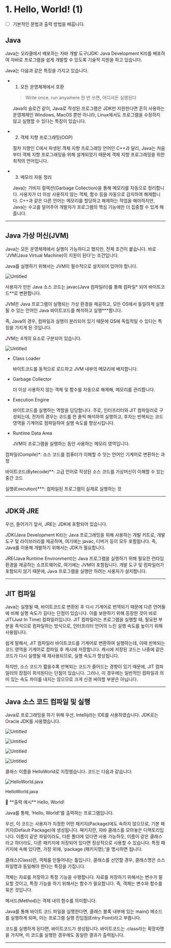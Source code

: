 # 1. Hello, World! (1)

- [ ]  기본적인 문법과 출력 방법을 배웁니다.

## Java

Java는 오라클에서 배포하는 자바 개발 도구(JDK: Java Development Kit)를 배포하여 자바로 프로그램을 쉽게 개발할 수 있도록 기술적 지원을 하고 있습니다. 

Java는 다음과 같은 특징을 가지고 있습니다.

- 1. 모든 운영체제에서 호환
    
    > Write once, run anywhere
    한 번 쓰면, 어디서든 실행된다
    > 
    
    Java의 슬로건 같이, Java로 작성된 프로그램은 JDK만 지원한다면 흔히 사용하는 운영체제인 Windows, MacOS 뿐만 아니라, Linux에서도 프로그램을 수정하지 않고 실행할 수 있다는 특징이 있습니다. 
    
- 2. 객체 지향 프로그래밍(OOP)
    
    절차 지향인 C에서 파생된 객체 지향 프로그래밍 언어인 C++과 달리, Java는 처음부터 객체 지향 프로그래밍을 위해 설계되었기 때문에 객체 지향 프로그래밍을 위한 최적의 언어입니다.
    
- 3. 메모리 자동 정리
    
    Java는 가비지 컬렉션(Garbage Collection)을 통해 메모리를 자동으로 정리합니다. 사용자가 더 이상 사용하지 않는 객체, 함수 등을 자동으로 감지하여 해제합니다. C++과 같은 다른 언어는 메모리를 할당하고 해제하는 작업을 해야하지만, Java는 수고를 덜어주어 개발자가 프로그램의 핵심 기능에만 더 집중할 수 있게 해줍니다.
    

---

## Java 가상 머신(JVM)

Java는 모든 운영체제에서 실행이 가능하다고 했지만, 전제 조건이 붙습니다. 바로 ‘JVM(Java Virtual Machine)이 지원이 된다’는 조건입니다.

Java를 실행하기 위해서는 JVM이 필수적으로 설치되어 있어야 합니다.

![Untitled](1%20Hello,%20World!%20(1)%205dfcfc681cf542ff92765824721d3440/Untitled.png)

사용자가 만든 Java 소스 코드는 javac(Java 컴파일러)를 통해 컴파일* 되어 바이트코드**로 변환합니다.

JVM은 Java 프로그램이 실행되는 가상 환경을 제공하고, 모든 OS에서 동일하게 실행될 수 있는 언어인 Java 바이트코드를 해석하고 실행***합니다.

즉, Java의 경우, 컴파일과 실행이 분리되어 있기 때문에 OS에 독립적일 수 있다는 특징을 가지게 된 것입니다.

JVM는 4개의 요소로 구분되어 있습니다.

![Untitled](1%20Hello,%20World!%20(1)%205dfcfc681cf542ff92765824721d3440/Untitled%201.png)

- Class Loader
    
    바이트코드를 동적으로 로드하고 JVM 내부의 메모리에 배치합니다.
    
- Garbage Collector
    
    더 이상 사용하지 않는 객체 및 함수를 자동으로 해제해, 메모리를 관리합니다.
    
- Execution Engine
    
    바이트코드를 실행하는 역할을 담당합니다. 주로, 인터프리터와 JIT 컴파일러로 구성되는데, 전자의 경우는 코드를 한 줄씩 해석하여 실행하고, 후자는 반복되는 코드 영역을 기계어로 컴파일하여 실행 속도를 향상시킵니다.
    
- Runtime Data Area
    
    JVM이 프로그램을 실행하는 동안 사용하는 메모리 영역입니다.
    

컴파일(Compile)*: 소스 코드를 컴퓨터가 이해할 수 잇는 언어인 기계어로 변환하는 과정

바이트코드(Bytecode)**: 고급 언어로 작성된 소스 코드를 가상머신이 이해할 수 있는 중간 코드

실행(Execution)***: 컴파일된 프로그램이 실제로 실행하는 것

---

## JDK와 JRE

우선, 들어가기 앞서, JRE는 JDK에 포함되어 있습니다. 

JDK(Java Development Kit)는 Java 프로그래밍을 위해 사용하는 개발 키트로, 개발 도구 및 라이브러리를 제공하며, 여기에는 javac, 디버거 등이 모두 포함됩니다. 즉, Java를 이용해 개발하기 위해서는 JDK가 필요합니다.

JRE(Java Runtime Environment)는 Java 프로그램을 실행하기 위해 필요한 런타임 환경을 제공하는 소프트웨어로, 여기에는 JVM이 포함됩니다. 개발 도구 및 컴파일러가 포함되지 않기 때문에, Java 프로그램을 실행만 하려는 사용자가 설치합니다.

---

## JIT 컴파일

Java는 실행될 때, 바이트코드로 변환된 후 다시 기계어로 번역되기 때문에 다른 언어들에 비해 실행 속도가 길다는 단점이 있습니다. 이를 보완하기 위해 등장한 것이 바로 JIT(Just In Time) 컴파일러입니다. JIT 컴파일러는 프로그램을 실행할 때, 필요한 부분을 즉석으로 컴파일하는 방식으로, 인터프리터 언어의 느린 실행 속도를 높이기 위해 사용됩니다.

쉽게 말해서, JIT 컴파일러 바이트코드를 기계어로 변환하여 실행하는데, 이때 반복되는 코드 영역을 기계어로 컴파일 후 캐시에 저장합니다. 캐시에 저장된 코드는 나중에 같은 코드가 다시 실행될 때 재사용되므로, 실행 속도가 향상됩니다.

하지만, 소스 코드가 짧을수록 반복되는 코드가 줄어드는 경향이 있기 때문에, JIT 컴파일러의 장점이 희석된다는 단점이 있습니다. 그러나, 이 경우에는 일반적인 컴파일과 의미 있는 속도 차이를 내지는 않으므로 크게 신경 써야할 부분은 아닙니다.

---

## Java 소스 코드 컴파일 및 실행

Java로 프로그래밍을 하기 위해 우선, Intellij라는 IDE를 사용하였습니다. JDK로는 Oracle JDK를 사용했습니다.

![Untitled](1%20Hello,%20World!%20(1)%205dfcfc681cf542ff92765824721d3440/Untitled%202.png)

![Untitled](1%20Hello,%20World!%20(1)%205dfcfc681cf542ff92765824721d3440/Untitled%203.png)

![Untitled](1%20Hello,%20World!%20(1)%205dfcfc681cf542ff92765824721d3440/Untitled%204.png)

![Untitled](1%20Hello,%20World!%20(1)%205dfcfc681cf542ff92765824721d3440/Untitled%205.png)

클래스 이름을 HelloWorld로 지정했습니다. 코드는 다음과 같습니다.

![HelloWorld.java](1%20Hello,%20World!%20(1)%205dfcfc681cf542ff92765824721d3440/Untitled%206.png)

HelloWorld.java

<aside>
📢 **출력 예시**
Hello, World!

</aside>

Java를 통해, ‘Hello, World!’를 출력하는 프로그램입니다.

우선, 이 코드는 사용자가 지정한 어떤 패키지(Package)에도 속하지 않으므로, 기본 패키지(Default Package)에 생성됩니다. 패키지란, 자바 클래스를 모아놓은 디렉토리입니다. 이름이 같은 파일이라도, 다른 폴더에 있다면 사용 가능하듯, 이름이 같은 클래스라고 하더라도, 다른 패키지에 저장되어 있다면 정상적으로 사용할 수 있습니다. 특정 패키지에 속해 있다면, 가장 위에, ‘package (패키지명);’을 명시하면 됩니다.

클래스(Class)란, 객체를 만들어내는 틀입니다. 클래스를 선언할 경우, 클래스명은 소스 파일명과 동일해야 한다는 특징을 가집니다.

객체는 자료를 저장하고 특정 기능을 수행합니다. 자료를 저장하기 위해서는 변수가 필요할 것이고, 특정 기능을 하기 위해서는 함수가 필요합니다. 즉, 객체는 변수와 함수를 묶은 것입니다.

메서드(Method)는 객체 내의 함수를 의미합니다.

Java를 통해 바이트 코드 파일을 실행한다면, 클래스 블록 내부에 있는 main() 메소드를 실행하게 되며, 이는 프로그램 실행 진입점(Entry Point)라고 부릅니다.

코드를 실행하게 된다면, 바이트코드가 생성됩니다. 바이트코드는 .class라는 확장자명을 가지며, 이 코드를 실행한 경우에도 동일한 결과가 출력됩니다.

---

##
